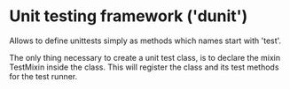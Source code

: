 Unit testing framework ('dunit')
================================

Allows to define unittests simply as methods which names start with 'test'.

The only thing necessary to create a unit test class, is to
declare the mixin TestMixin inside the class. This will register
the class and its test methods for the test runner.